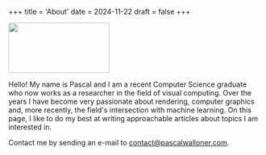 +++
title = 'About'
date = 2024-11-22
draft = false
+++

<img src="/profile.jpeg" width="200" height="100">

Hello! My name is Pascal and I am a recent Computer Science graduate who now works as a researcher in the field of visual computing.
Over the years I have become very passionate about rendering, computer graphics and, more recently, the field's intersection with machine learning.
On this page, I like to do my best at writing approachable articles about topics I am interested in.

Contact me by sending an e-mail to [contact@pascalwalloner.com](mailto:contact@pascalwalloner.com).

